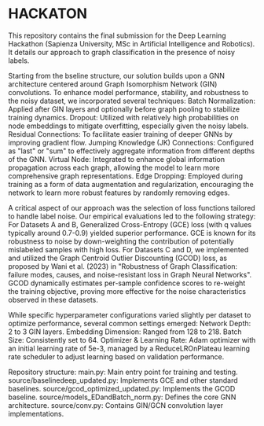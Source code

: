 # HACKATON
This repository contains the final submission for the Deep Learning Hackathon (Sapienza University, MSc in Artificial Intelligence and Robotics). It details our approach to graph classification in the presence of noisy labels.

Starting from the bseline structure, our solution builds upon a GNN architecture centered around Graph Isomorphism Network (GIN) convolutions. 
To enhance model performance, stability, and robustness to the noisy dataset, we incorporated several techniques:
Batch Normalization: Applied after GIN layers and optionally before graph pooling to stabilize training dynamics.
Dropout: Utilized with relatively high probabilities on node embeddings to mitigate overfitting, especially given the noisy labels.
Residual Connections: To facilitate easier training of deeper GNNs by improving gradient flow.
Jumping Knowledge (JK) Connections: Configured as "last" or "sum" to effectively aggregate information from different depths of the GNN.
Virtual Node: Integrated to enhance global information propagation across each graph, allowing the model to learn more comprehensive graph representations.
Edge Dropping: Employed during training as a form of data augmentation and regularization, encouraging the network to learn more robust features by randomly removing edges.

A critical aspect of our approach was the selection of loss functions tailored to handle label noise. Our empirical evaluations led to the following strategy:
For Datasets A and B, Generalized Cross-Entropy (GCE) loss (with q values typically around 0.7-0.9) yielded superior performance. GCE is known for its robustness to noise by down-weighting the contribution of potentially mislabeled samples with high loss.
For Datasets C and D, we implemented and utilized the Graph Centroid Outlier Discounting (GCOD) loss, as proposed by Wani et al. (2023) in "Robustness of Graph Classification: failure modes, causes, and noise-resistant loss in Graph Neural Networks". GCOD dynamically estimates per-sample confidence scores to re-weight the training objective, proving more effective for the noise characteristics observed in these datasets.

While specific hyperparameter configurations varied slightly per dataset to optimize performance, several common settings emerged:
Network Depth: 2 to 3 GIN layers.
Embedding Dimension: Ranged from 128 to 218.
Batch Size: Consistently set to 64.
Optimizer & Learning Rate: Adam optimizer with an initial learning rate of 5e-3, managed by a ReduceLROnPlateau learning rate scheduler to adjust learning based on validation performance.

Repository structure:
main.py: Main entry point for training and testing.
source/baselinedeep_updated.py: Implements GCE and other standard baselines.
source/gcod_optimized_updated.py: Implements the GCOD baseline.
source/models_EDandBatch_norm.py: Defines the core GNN architecture.
source/conv.py: Contains GIN/GCN convolution layer implementations.
